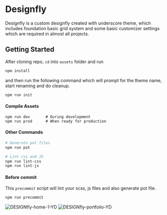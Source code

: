 Designfly
===

Designfly is a custom designfly created with underscore theme, which includes foundation basic grid system and some basic customizer settings which are required in almost all projects.

Getting Started
---------------

After cloning repo, `cd` into `assets` folder and run

```bash
npm install
```

and then run the following command which will prompt for the theme name, start renaming and do cleanup.

```bash
npm run init
```

#### Compile Assets

```
npm run dev       # During development
npm run prod      # When ready for production
```

#### Other Commands

```bash
# Generate pot files
npm run pot

# Lint css and JS
npm run lint-css 
npm run lint-js
```

#### Before commit

This `precommit` script will lint your scss, js files and also generate pot file.

```bash
npm run precommit
```
![DESIGNfly-home-1-YD](https://user-images.githubusercontent.com/39722740/111775526-2bc74280-88b1-11eb-9ff3-3915639a3370.JPG)
![DESIGNfly-portfolio-YD](https://user-images.githubusercontent.com/39722740/111775540-2f5ac980-88b1-11eb-9b6c-c1bf448cc550.JPG)

